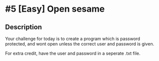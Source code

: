 # #5 [Easy] Open sesame

## Description
Your challenge for today is to create a program which is password protected, and wont open unless the correct user and password is given.

For extra credit, have the user and password in a seperate .txt file.